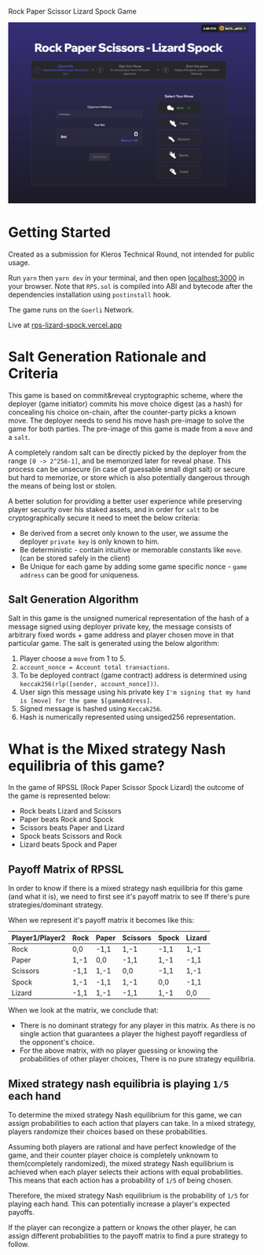 Rock Paper Scissor Lizard Spock Game

![My Image](/public/scnshot.png)

# Getting Started

Created as a submission for Kleros Technical Round, not intended for public usage.

Run `yarn` then `yarn dev` in your terminal, and then open [localhost:3000](http://localhost:3000) in your browser. Note that `RPS.sol` is compiled into ABI and bytecode after the dependencies installation using `postinstall` hook.

The game runs on the `Goerli` Network.

Live at [rps-lizard-spock.vercel.app](https://rps-lizard-spock.vercel.app/)


# Salt Generation Rationale and Criteria
This game is based on commit&reveal cryptographic scheme, where the deployer (game initiator) commits his move choice digest (as a hash) for concealing his choice on-chain, after the counter-party picks a known move. The deployer needs to send his move hash pre-image to solve the game for both parties. The pre-image of this game is made from a `move` and a `salt`.

A completely random salt can be directly picked by the deployer from the range `[0 -> 2^256-1]`, and be memorized later for reveal phase. This process can be unsecure (in case of guessable small digit salt) or secure but hard to memorize, or store which is also potentially dangerous through the means of being lost or stolen.

A better solution for providing a better user experience while preserving player security over his staked assets, and in order for `salt` to be cryptographically secure it need to meet the below criteria: 
- Be derived from a secret only known to the user, we assume the deployer `private key` is only known to him.
- Be deterministic - contain intuitive or memorable constants like `move`. (can be stored safely in the client)
- Be Unique for each game by adding some game specific nonce - `game address` can be good for uniqueness.


## Salt Generation Algorithm
Salt in this game is the unsigned numerical representation of the hash of a message signed using deployer private key, the message consists of arbitrary fixed words + game address and player chosen move in that particular game. The salt is generated using the below algorithm:

1. Player choose a `move` from 1 to 5.
2. `account_nonce = Account total transactions`.
3. To be deployed contract (game contract) address is determined using `keccak256(rlp([sender, account_nonce]))`.
4. User sign this message using his private key `I'm signing that my hand is [move] for the game $[gameAddress]`.
5. Signed message is hashed using `Keccak256`.
6. Hash is numerically represented using unsiged256 representation.


# What is the Mixed strategy Nash equilibria of this game?

In the game of RPSSL (Rock Paper Scissor Spock Lizard) the outcome of the game is represented below:
- Rock beats Lizard and Scissors
- Paper beats Rock and Spock
- Scissors beats Paper and Lizard
- Spock beats Scissors and Rock
- Lizard beats Spock and Paper


## Payoff Matrix of RPSSL 
In order to know if there is a mixed strategy nash equilibria for this game (and what it is), we need to first see it's payoff matrix to see If there's pure strategies/dominant strategy.

When we represent it's payoff matrix it becomes like this: 

| Player1/Player2 |  Rock   |  Paper  | Scissors |  Spock  |  Lizard |
|-----------------|---------|---------|----------|---------|---------|
| Rock            |   0,0   |  -1,1   |   1,-1   |  -1,1   |   1,-1  |
| Paper           |   1,-1  |   0,0   |  -1,1    |   1,-1  |  -1,1   |
| Scissors        |  -1,1   |   1,-1  |   0,0    |  -1,1   |   1,-1  |
| Spock           |   1,-1  |  -1,1   |   1,-1   |   0,0   |  -1,1   |
| Lizard          |  -1,1   |   1,-1  |  -1,1    |   1,-1  |   0,0   |

When we look at the matrix, we conclude that:

- There is no dominant strategy for any player in this matrix. As there is no single action that guarantees a player the highest payoff regardless of the opponent's choice.
- For the above matrix, with no player guessing or knowing the probabilities of other player choices, There is no pure strategy equilibria.

## Mixed strategy nash equilibria is playing `1/5` each hand

To determine the mixed strategy Nash equilibrium for this game, we can assign probabilities to each action that players can take. In a mixed strategy, players randomize their choices based on these probabilities.

Assuming both players are rational and have perfect knowledge of the game, and their counter player choice is completely unknowm to them(completely randomized), the mixed strategy Nash equilibrium is achieved when each player selects their actions with equal probabilities. This means that each action has a probability of `1/5` of being chosen.

Therefore, the mixed strategy Nash equilibrium is the probability of `1/5` for playing each hand. This can potentially increase a player's expected payoffs.

If the player can recongize a pattern or knows the other player, he can assign different probabilities to the payoff matrix to find a pure strategy to follow.






